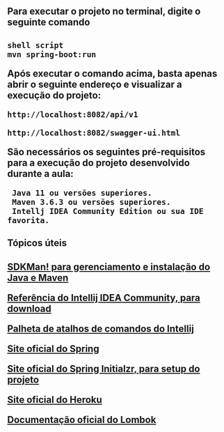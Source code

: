 <h2>Para executar o projeto no terminal, digite o seguinte comando<h2>
  
```
shell script
mvn spring-boot:run 
```
  
Após executar o comando acima, basta apenas abrir o seguinte endereço e visualizar a execução do projeto:


```
http://localhost:8082/api/v1
  
http://localhost:8082/swagger-ui.html
```

São necessários os seguintes pré-requisitos para a execução do projeto desenvolvido durante a aula:

```
 Java 11 ou versões superiores.
 Maven 3.6.3 ou versões superiores.
 Intellj IDEA Community Edition ou sua IDE favorita.
```

<h2>Tópicos úteis<h2>
  
[SDKMan! para gerenciamento e instalação do Java e Maven](https://sdkman.io/)
  
[Referência do Intellij IDEA Community, para download](https://www.jetbrains.com/idea/download)
  
[Palheta de atalhos de comandos do Intellij](https://resources.jetbrains.com/storage/products/intellij-idea/docs/IntelliJIDEA_ReferenceCard.pdf)
  
[Site oficial do Spring](https://spring.io/)
  
[Site oficial do Spring Initialzr, para setup do projeto](https://start.spring.io/)
  
[Site oficial do Heroku](https://www.heroku.com/)
  
[Documentação oficial do Lombok](https://projectlombok.org/)
